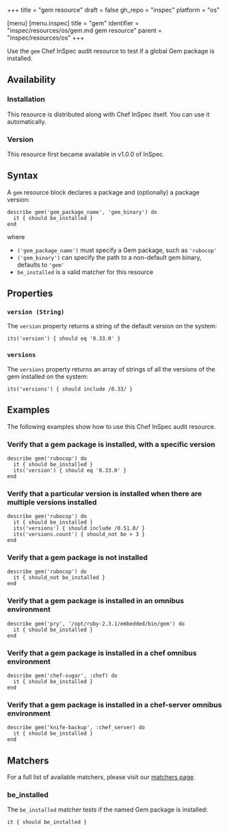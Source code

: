 +++
title = "gem resource"
draft = false
gh_repo = "inspec"
platform = "os"

[menu]
  [menu.inspec]
    title = "gem"
    identifier = "inspec/resources/os/gem.md gem resource"
    parent = "inspec/resources/os"
+++

Use the `gem` Chef InSpec audit resource to test if a global Gem package is installed.

## Availability

### Installation

This resource is distributed along with Chef InSpec itself. You can use it automatically.

### Version

This resource first became available in v1.0.0 of InSpec.

## Syntax

A `gem` resource block declares a package and (optionally) a package version:

    describe gem('gem_package_name', 'gem_binary') do
      it { should be_installed }
    end

where

- `('gem_package_name')` must specify a Gem package, such as `'rubocop'`
- `('gem_binary')` can specify the path to a non-default gem binary, defaults to `'gem'`
- `be_installed` is a valid matcher for this resource

## Properties

### `version (String)`

The `version` property returns a string of the default version on the system:

    its('version') { should eq '0.33.0' }

### `versions`

The `versions` property returns an array of strings of all the versions of the gem installed on the system:

    its('versions') { should include /0.33/ }

## Examples

The following examples show how to use this Chef InSpec audit resource.

### Verify that a gem package is installed, with a specific version

    describe gem('rubocop') do
      it { should be_installed }
      its('version') { should eq '0.33.0' }
    end

### Verify that a particular version is installed when there are multiple versions installed

    describe gem('rubocop') do
      it { should be_installed }
      its('versions') { should include /0.51.0/ }
      its('versions.count') { should_not be > 3 }
    end

### Verify that a gem package is not installed

    describe gem('rubocop') do
      it { should_not be_installed }
    end

### Verify that a gem package is installed in an omnibus environment

    describe gem('pry', '/opt/ruby-2.3.1/embedded/bin/gem') do
      it { should be_installed }
    end

### Verify that a gem package is installed in a chef omnibus environment

    describe gem('chef-sugar', :chef) do
      it { should be_installed }
    end

### Verify that a gem package is installed in a chef-server omnibus environment

    describe gem('knife-backup', :chef_server) do
      it { should be_installed }
    end

## Matchers

For a full list of available matchers, please visit our [matchers page](/inspec/matchers/).

### be_installed

The `be_installed` matcher tests if the named Gem package is installed:

    it { should be_installed }
